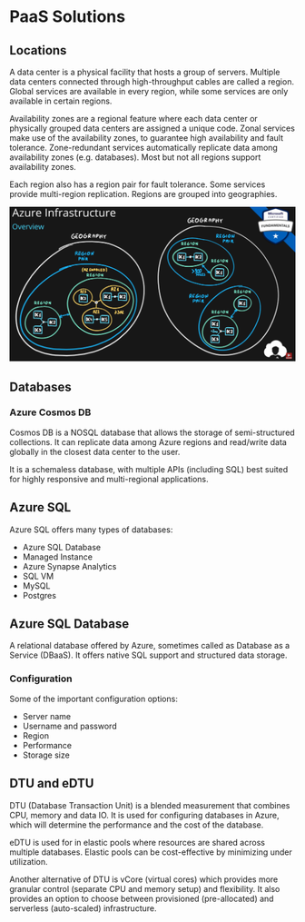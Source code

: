 # PaaS Solutions

## Locations

A data center is a physical facility that hosts a group of servers. Multiple data centers connected through high-throughput cables are called a region. Global services are available in every region, while some services are only available in certain regions.

Availability zones are a regional feature where each data center or physically grouped data centers are assigned a unique code. Zonal services make use of the availability zones, to guarantee high availability and fault tolerance. Zone-redundant services automatically replicate data among availability zones (e.g. databases). Most but not all regions support availability zones.

Each region also has a region pair for fault tolerance. Some services provide multi-region replication. Regions are grouped into geographies.

![](./images/paas_solutions/infra.png)

## Databases

### Azure Cosmos DB

Cosmos DB is a NOSQL database that allows the storage of semi-structured collections. It can replicate data among Azure regions and read/write data globally in the closest data center to the user.

It is a schemaless database, with multiple APIs (including SQL) best suited for highly responsive and multi-regional applications.

## Azure SQL

Azure SQL offers many types of databases:
* Azure SQL Database
* Managed Instance
* Azure Synapse Analytics
* SQL VM
* MySQL
* Postgres

## Azure SQL Database

A relational database offered by Azure, sometimes called as Database as a Service (DBaaS). It offers native SQL support and structured data storage. 

### Configuration

Some of the important configuration options:
* Server name
* Username and password
* Region
* Performance
* Storage size

## DTU and eDTU

DTU (Database Transaction Unit) is a blended measurement that combines CPU, memory and data IO. It is used for configuring databases in Azure, which will determine the performance and the cost of the database.

eDTU is used for in elastic pools where resources are shared across multiple databases. Elastic pools can be cost-effective by minimizing under utilization.

Another alternative of DTU is vCore (virtual cores) which provides more granular control (separate CPU and memory setup) and flexibility. It also provides an option to choose between provisioned (pre-allocated) and serverless (auto-scaled) infrastructure.